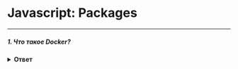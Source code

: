 # Javascript: Packages

---

##### 1. Что такое Docker?
<details><summary><b>Ответ</b></summary>
<p>

**Docker** — программное обеспечение для автоматизации развёртывания и
управления приложениями в средах с поддержкой контейнеризации.
Позволяет «упаковать» приложение со всем его окружением и зависимостями в контейнер.

</p>
</details>